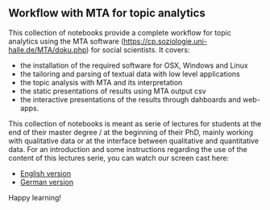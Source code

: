 ## Workflow with MTA for topic analytics

This collection of notebooks provide a complete workflow for topic analytics using the MTA software (https://cp.soziologie.uni-halle.de/MTA/doku.php) for social scientists. It covers: 

  - the installation of the required software for OSX, Windows and Linux
  - the tailoring and parsing of textual data with low level applications
  - the topic analysis with MTA and its interpretation
  - the static presentations of results using MTA output csv
  - the interactive presentations of the results through dahboards and web-apps.
  
This collection of notebooks is meant as serie of lectures for students at the end of their master degree / at the beginning of their PhD, mainly working with qualitative data or at the interface between qualitative and quantitative data. For an introduction and some instructions regarding the use of the content of this lectures serie, you can watch our screen cast here:

  - [English version](https://cp.soziologie.uni-halle.de/MQD/MQD-Intro-ENG.webm)
  - [German version](https://cp.soziologie.uni-halle.de/MQD/MQD-Intro-DE.webm)

Happy learning!
